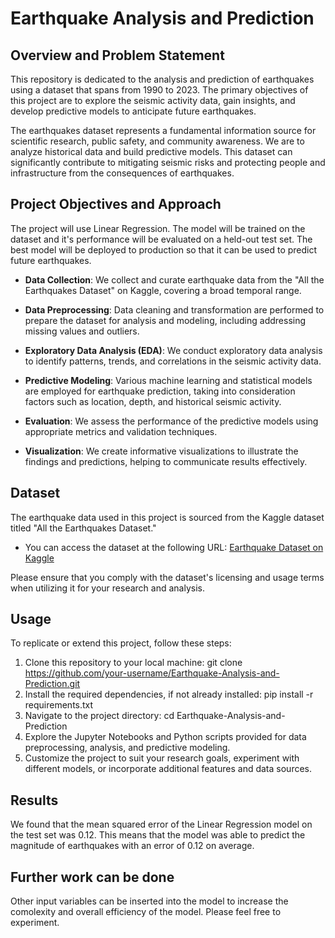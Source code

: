 # Earthquake Analysis and Prediction

## Overview and Problem Statement
This repository is dedicated to the analysis and prediction of earthquakes using a dataset that spans from 1990 to 2023. The primary objectives of this project are to explore the seismic activity data, gain insights, and develop predictive models to anticipate future earthquakes.

The earthquakes dataset represents a fundamental information source for scientific research, public safety, and community awareness. We are to analyze historical data and build predictive models. This dataset can significantly contribute to mitigating seismic risks and protecting people and infrastructure from the consequences of earthquakes.

## Project Objectives and Approach
The project will use Linear Regression. The model will be trained on the dataset and it's performance will be evaluated on a held-out test set. The best model will be deployed to production so that it can be used to predict future earthquakes.

- **Data Collection**: We collect and curate earthquake data from the "All the Earthquakes Dataset" on Kaggle, covering a broad temporal range.

- **Data Preprocessing**: Data cleaning and transformation are performed to prepare the dataset for analysis and modeling, including addressing missing values and outliers.

- **Exploratory Data Analysis (EDA)**: We conduct exploratory data analysis to identify patterns, trends, and correlations in the seismic activity data.

- **Predictive Modeling**: Various machine learning and statistical models are employed for earthquake prediction, taking into consideration factors such as location, depth, and historical seismic activity.

- **Evaluation**: We assess the performance of the predictive models using appropriate metrics and validation techniques.

- **Visualization**: We create informative visualizations to illustrate the findings and predictions, helping to communicate results effectively.

## Dataset
The earthquake data used in this project is sourced from the Kaggle dataset titled "All the Earthquakes Dataset." 

- You can access the dataset at the following URL:
[Earthquake Dataset on Kaggle]([insert-link-to-dataset](https://www.kaggle.com/datasets/alessandrolobello/the-ultimate-earthquake-dataset-from-1990-2023))

Please ensure that you comply with the dataset's licensing and usage terms when utilizing it for your research and analysis.

## Usage
To replicate or extend this project, follow these steps:

1. Clone this repository to your local machine: git clone https://github.com/your-username/Earthquake-Analysis-and-Prediction.git
2. Install the required dependencies, if not already installed: pip install -r requirements.txt
3. Navigate to the project directory: cd Earthquake-Analysis-and-Prediction
4. Explore the Jupyter Notebooks and Python scripts provided for data preprocessing, analysis, and predictive modeling.
5. Customize the project to suit your research goals, experiment with different models, or incorporate additional features and data sources.

## Results
We found that the mean squared error of the Linear Regression model on the test set was 0.12. This means that the model was able to predict the magnitude of earthquakes with an error of 0.12 on average.

## Further work can be done
Other input variables can be inserted into the model to increase the comolexity and overall efficiency of the model. Please feel free to experiment.
